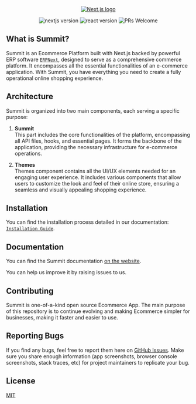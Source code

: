 <div align="center">
  <a href="https://summit-docs.8848digital.com/app-documentation/introduction">
    <picture>
      <img alt="Next.js logo" src="https://s3.us-east-2.amazonaws.com/summit-8848-s3/20240919/2024/10/11/File/8EXUZOW6_Summit_Banner.jpg">
    </picture>
  </a>

  <div style="margin-top:12px">

![nextjs version](https://img.shields.io/badge/NextJS-v13.4.1-%2346bc8f)
![react version](https://img.shields.io/badge/React-v18.2.0-%2346bc8f)
![PRs Welcome](https://img.shields.io/badge/PRs-welcome-brightgreen.svg)

</div>
</div>

## What is Summit?

Summit is an Ecommerce Platform built with Next.js backed by powerful ERP software [`ERPNext`](https://erpnext.com/), designed to serve as a comprehensive commerce platform. It encompasses all the essential functionalities of an e-commerce application. With Summit, you have everything you need to create a fully operational online shopping experience.

## Architecture

Summit is organized into two main components, each serving a specific purpose:

1. **Summit**
   <br/>
   This part includes the core functionalities of the platform, encompassing all API files, hooks, and essential pages. It forms the backbone of the application, providing the necessary infrastructure for e-commerce operations.

2. **Themes**
   <br/>
   Themes component contains all the UI/UX elements needed for an engaging user experience. It includes various components that allow users to customize the look and feel of their online store, ensuring a seamless and visually appealing shopping experience.

## Installation

You can find the installation process detailed in our documentation: [`Installation Guide`](https://summit-docs.8848digital.com/installation).

## Documentation

You can find the Summit documentation [on the website](https://summit-docs.8848digital.com/app-documentation/introduction).

You can help us improve it by raising issues to us.

## Contributing

Summit is one-of-a-kind open source Ecommerce App. The main purpose of this repository is to continue evolving and making Ecommerce simpler for businesses, making it faster and easier to use.

## Reporting Bugs

If you find any bugs, feel free to report them here on [GitHub Issues](https://github.com/summit-webapp/summit/issues). Make sure you share enough information (app screenshots, browser console screenshots, stack traces, etc) for project maintainers to replicate your bug.

## License

[MIT](LICENSE.md)
